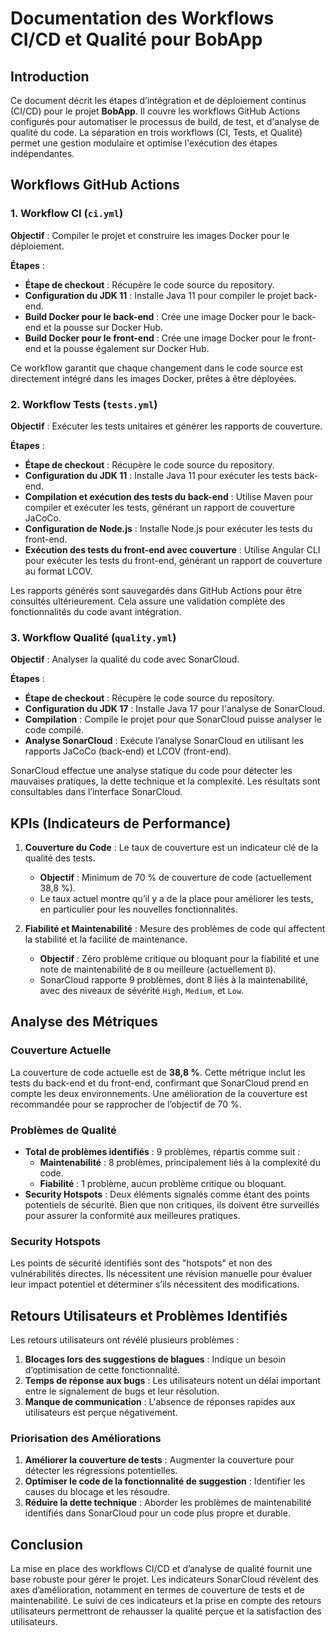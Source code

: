 # Documentation des Workflows CI/CD et Qualité pour BobApp

## Introduction

Ce document décrit les étapes d’intégration et de déploiement continus (CI/CD) pour le projet **BobApp**. Il couvre les workflows GitHub Actions configurés pour automatiser le processus de build, de test, et d'analyse de qualité du code. La séparation en trois workflows (CI, Tests, et Qualité) permet une gestion modulaire et optimise l'exécution des étapes indépendantes.

## Workflows GitHub Actions

### 1. Workflow CI (`ci.yml`)

**Objectif** : Compiler le projet et construire les images Docker pour le déploiement.

**Étapes** :
- **Étape de checkout** : Récupère le code source du repository.
- **Configuration du JDK 11** : Installe Java 11 pour compiler le projet back-end.
- **Build Docker pour le back-end** : Crée une image Docker pour le back-end et la pousse sur Docker Hub.
- **Build Docker pour le front-end** : Crée une image Docker pour le front-end et la pousse également sur Docker Hub.

Ce workflow garantit que chaque changement dans le code source est directement intégré dans les images Docker, prêtes à être déployées.

### 2. Workflow Tests (`tests.yml`)

**Objectif** : Exécuter les tests unitaires et générer les rapports de couverture.

**Étapes** :
- **Étape de checkout** : Récupère le code source du repository.
- **Configuration du JDK 11** : Installe Java 11 pour exécuter les tests back-end.
- **Compilation et exécution des tests du back-end** : Utilise Maven pour compiler et exécuter les tests, générant un rapport de couverture JaCoCo.
- **Configuration de Node.js** : Installe Node.js pour exécuter les tests du front-end.
- **Exécution des tests du front-end avec couverture** : Utilise Angular CLI pour exécuter les tests du front-end, générant un rapport de couverture au format LCOV.

Les rapports générés sont sauvegardés dans GitHub Actions pour être consultés ultérieurement. Cela assure une validation complète des fonctionnalités du code avant intégration.

### 3. Workflow Qualité (`quality.yml`)

**Objectif** : Analyser la qualité du code avec SonarCloud.

**Étapes** :
- **Étape de checkout** : Récupère le code source du repository.
- **Configuration du JDK 17** : Installe Java 17 pour l'analyse de SonarCloud.
- **Compilation** : Compile le projet pour que SonarCloud puisse analyser le code compilé.
- **Analyse SonarCloud** : Exécute l’analyse SonarCloud en utilisant les rapports JaCoCo (back-end) et LCOV (front-end).

SonarCloud effectue une analyse statique du code pour détecter les mauvaises pratiques, la dette technique et la complexité. Les résultats sont consultables dans l’interface SonarCloud.

## KPIs (Indicateurs de Performance)

1. **Couverture du Code** : Le taux de couverture est un indicateur clé de la qualité des tests.
    - **Objectif** : Minimum de 70 % de couverture de code (actuellement 38,8 %).
    - Le taux actuel montre qu’il y a de la place pour améliorer les tests, en particulier pour les nouvelles fonctionnalités.

2. **Fiabilité et Maintenabilité** : Mesure des problèmes de code qui affectent la stabilité et la facilité de maintenance.
    - **Objectif** : Zéro problème critique ou bloquant pour la fiabilité et une note de maintenabilité de `B` ou meilleure (actuellement `D`).
    - SonarCloud rapporte 9 problèmes, dont 8 liés à la maintenabilité, avec des niveaux de sévérité `High`, `Medium`, et `Low`.

## Analyse des Métriques

### Couverture Actuelle

La couverture de code actuelle est de **38,8 %**. Cette métrique inclut les tests du back-end et du front-end, confirmant que SonarCloud prend en compte les deux environnements. Une amélioration de la couverture est recommandée pour se rapprocher de l’objectif de 70 %.

### Problèmes de Qualité

- **Total de problèmes identifiés** : 9 problèmes, répartis comme suit :
    - **Maintenabilité** : 8 problèmes, principalement liés à la complexité du code.
    - **Fiabilité** : 1 problème, aucun problème critique ou bloquant.
- **Security Hotspots** : Deux éléments signalés comme étant des points potentiels de sécurité. Bien que non critiques, ils doivent être surveillés pour assurer la conformité aux meilleures pratiques.

### Security Hotspots

Les points de sécurité identifiés sont des "hotspots" et non des vulnérabilités directes. Ils nécessitent une révision manuelle pour évaluer leur impact potentiel et déterminer s’ils nécessitent des modifications.

## Retours Utilisateurs et Problèmes Identifiés

Les retours utilisateurs ont révélé plusieurs problèmes :

1. **Blocages lors des suggestions de blagues** : Indique un besoin d’optimisation de cette fonctionnalité.
2. **Temps de réponse aux bugs** : Les utilisateurs notent un délai important entre le signalement de bugs et leur résolution.
3. **Manque de communication** : L'absence de réponses rapides aux utilisateurs est perçue négativement.

### Priorisation des Améliorations

1. **Améliorer la couverture de tests** : Augmenter la couverture pour détecter les régressions potentielles.
2. **Optimiser le code de la fonctionnalité de suggestion** : Identifier les causes du blocage et les résoudre.
3. **Réduire la dette technique** : Aborder les problèmes de maintenabilité identifiés dans SonarCloud pour un code plus propre et durable.

## Conclusion

La mise en place des workflows CI/CD et d’analyse de qualité fournit une base robuste pour gérer le projet. Les indicateurs SonarCloud révèlent des axes d’amélioration, notamment en termes de couverture de tests et de maintenabilité. Le suivi de ces indicateurs et la prise en compte des retours utilisateurs permettront de rehausser la qualité perçue et la satisfaction des utilisateurs.